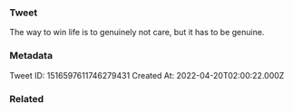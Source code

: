 ### Tweet
The way to win life is to genuinely not care, but it has to be genuine.

### Metadata
Tweet ID: 1516597611746279431
Created At: 2022-04-20T02:00:22.000Z

### Related

